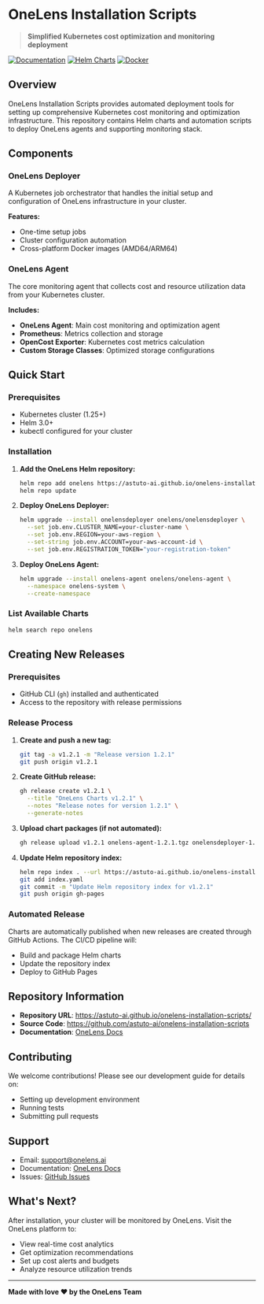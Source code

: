 # OneLens Installation Scripts

> **Simplified Kubernetes cost optimization and monitoring deployment**

[![Documentation](https://img.shields.io/badge/Documentation-OneLens-00C851?logo=gitbook)](https://docs.onelens.cloud/integrations/kubernetes/onelens-agent/onboarding-a-k8s-cluster)
[![Helm Charts](https://img.shields.io/badge/Helm-Charts-0F1689?logo=helm)](https://astuto-ai.github.io/onelens-installation-scripts/)
[![Docker](https://img.shields.io/badge/Docker-Multi--Arch-2496ED?logo=docker)](https://gallery.ecr.aws/w7k6q5m9/onelens-deployer)

## Overview

OneLens Installation Scripts provides automated deployment tools for setting up comprehensive Kubernetes cost monitoring and optimization infrastructure. This repository contains Helm charts and automation scripts to deploy OneLens agents and supporting monitoring stack.

## Components

### OneLens Deployer
A Kubernetes job orchestrator that handles the initial setup and configuration of OneLens infrastructure in your cluster.

**Features:**
- One-time setup jobs
- Cluster configuration automation
- Cross-platform Docker images (AMD64/ARM64)

### OneLens Agent
The core monitoring agent that collects cost and resource utilization data from your Kubernetes cluster.

**Includes:**
- **OneLens Agent**: Main cost monitoring and optimization agent
- **Prometheus**: Metrics collection and storage
- **OpenCost Exporter**: Kubernetes cost metrics calculation
- **Custom Storage Classes**: Optimized storage configurations

## Quick Start

### Prerequisites
- Kubernetes cluster (1.25+)
- Helm 3.0+
- kubectl configured for your cluster

### Installation

1. **Add the OneLens Helm repository:**
   ```bash
   helm repo add onelens https://astuto-ai.github.io/onelens-installation-scripts/
   helm repo update
   ```

2. **Deploy OneLens Deployer:**
   ```bash
   helm upgrade --install onelensdeployer onelens/onelensdeployer \
     --set job.env.CLUSTER_NAME=your-cluster-name \
     --set job.env.REGION=your-aws-region \
     --set-string job.env.ACCOUNT=your-aws-account-id \
     --set job.env.REGISTRATION_TOKEN="your-registration-token"
   ```

3. **Deploy OneLens Agent:**
   ```bash
   helm upgrade --install onelens-agent onelens/onelens-agent \
     --namespace onelens-system \
     --create-namespace
   ```

### List Available Charts

```bash
helm search repo onelens
```

## Creating New Releases

### Prerequisites
- GitHub CLI (`gh`) installed and authenticated
- Access to the repository with release permissions

### Release Process

1. **Create and push a new tag:**
   ```bash
   git tag -a v1.2.1 -m "Release version 1.2.1"
   git push origin v1.2.1
   ```

2. **Create GitHub release:**
   ```bash
   gh release create v1.2.1 \
     --title "OneLens Charts v1.2.1" \
     --notes "Release notes for version 1.2.1" \
     --generate-notes
   ```

3. **Upload chart packages (if not automated):**
   ```bash
   gh release upload v1.2.1 onelens-agent-1.2.1.tgz onelensdeployer-1.2.1.tgz
   ```

4. **Update Helm repository index:**
   ```bash
   helm repo index . --url https://astuto-ai.github.io/onelens-installation-scripts/
   git add index.yaml
   git commit -m "Update Helm repository index for v1.2.1"
   git push origin gh-pages
   ```

### Automated Release
Charts are automatically published when new releases are created through GitHub Actions. The CI/CD pipeline will:
- Build and package Helm charts
- Update the repository index
- Deploy to GitHub Pages

## Repository Information

- **Repository URL**: https://astuto-ai.github.io/onelens-installation-scripts/
- **Source Code**: https://github.com/astuto-ai/onelens-installation-scripts
- **Documentation**: [OneLens Docs](https://docs.onelens.cloud/integrations/kubernetes/onelens-agent/onboarding-a-k8s-cluster)

## Contributing

We welcome contributions! Please see our development guide for details on:
- Setting up development environment
- Running tests
- Submitting pull requests

## Support

- Email: support@onelens.ai
- Documentation: [OneLens Docs](https://docs.onelens.cloud/integrations/kubernetes/onelens-agent/onboarding-a-k8s-cluster)
- Issues: [GitHub Issues](https://github.com/astuto-ai/onelens-installation-scripts/issues)

## What's Next?

After installation, your cluster will be monitored by OneLens. Visit the OneLens platform to:
- View real-time cost analytics
- Get optimization recommendations
- Set up cost alerts and budgets
- Analyze resource utilization trends

---

**Made with love ♥️ by the OneLens Team**